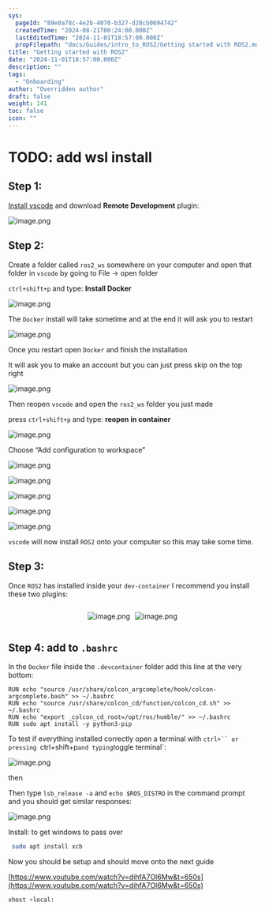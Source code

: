 ```yaml
---
sys:
  pageId: "89e0a78c-4e2b-4070-b327-d28cb0694742"
  createdTime: "2024-08-21T00:24:00.000Z"
  lastEditedTime: "2024-11-01T18:57:00.000Z"
  propFilepath: "docs/Guides/intro_to_ROS2/Getting started with ROS2.md"
title: "Getting started with ROS2"
date: "2024-11-01T18:57:00.000Z"
description: ""
tags:
  - "Onboarding"
author: "Overridden author"
draft: false
weight: 141
toc: false
icon: ""
---
```


# TODO: add wsl install

## Step 1:

[Install vscode](https://code.visualstudio.com/download) and download **Remote Development** plugin:

![image.png](https://prod-files-secure.s3.us-west-2.amazonaws.com/d518164a-d88e-44d1-a4ee-3adb3bd8bce0/efb52993-1881-4a40-b95e-6f020334f022/image.png?X-Amz-Algorithm=AWS4-HMAC-SHA256&X-Amz-Content-Sha256=UNSIGNED-PAYLOAD&X-Amz-Credential=ASIAZI2LB466RV5LB7Z7%2F20250206%2Fus-west-2%2Fs3%2Faws4_request&X-Amz-Date=20250206T140746Z&X-Amz-Expires=3600&X-Amz-Security-Token=IQoJb3JpZ2luX2VjEEYaCXVzLXdlc3QtMiJHMEUCIQDvHkoBWdVz5xQaYH3XHSBnFeaxbdY4IHKvXWrH%2FXhl1QIgPVESaM4drpg8ZNbBCYbPLevrXrT2aroYr4YBaBZznvoq%2FwMIXxAAGgw2Mzc0MjMxODM4MDUiDPZq1N%2Bk6N6MSmEZ5yrcA4v2uvHpq0gHLICPsH4F59J1XViO8ogJiIkeODL3nFqVKHNQEoXK4eKWPMfzoxxncIvZN3R3Zvxi7Kwc7sbIaB%2BF5N%2BQ4sa2r9p7UxGZId8WAlyPJgSA0U53I5XxBkEMwznsnTCUENFhx11k5JobeRGjMDkhA7Yp82la9XJyXE9iU6U%2BE1Kz%2FyPAmhN2xMYXu7bwUYI4SHSx7Cf3rlp7hoP074eishIQR3FY%2BQw0v%2BtfBWfwPhJqVaqydFzW%2FtTNhpVNZvIrTn3fqvHIefHQZ%2FO%2BGWcaE7FJk6a4aNgDAGxS42x63lhXPKuK2ng4R3tScSmRfv9zKHmuSny%2FfCSnWk%2BCrBNN7vfc9jmkk%2BZije%2BjLh9LqkMaHrh%2FbQiMK18d8eVZhlNArKGCizsuOnYPq9J%2FPPMisSl5%2BScUwiABEyKntPE40KwQf8UfyDE%2B6wZyUxtA0pwYuZtvVuNLB7bSJ4djOTXiwLjGTxj7acxP43OHz%2Bb2008XSJVDXU5gzzrst46ubbyGQS%2FBNcYjehXTSWCqBmeBtvi%2Fa8HT8S%2BSch0xWQ9v1jDX%2B55ZD6ElAqEH7FzryjSYpUNt5d03zPNveJfFLjRluX%2FvDdHSnh2wuGI%2FUbVnQxxzibqLX5XqMK%2F6kr0GOqUBmZQ%2BwF1KFByTPD3LUHy7%2BbBKLGGe8RIuJoSX42mX1brXEXFAB337sUFBQsBdqySapvqcoN6mcdO8FXOidj5VQfnKeDhoMih%2BUE5FbSLLX5EXqPEciVfAutpZa7cxVUVr%2FfnAL0dMTvIBN0yNegEXEJiTjYjhyoimikJeAdT5wpdWrBVy0JAbqB0M5n8%2B7DMNJAoZ6Byi2EJolsXss63d%2FQUVbPAW&X-Amz-Signature=8e797f1a03dda21d0446bed1f2a72b2e6375be3dcc75fce8fa0f8b209508cd7f&X-Amz-SignedHeaders=host&x-id=GetObject)

## Step 2:

Create a folder called `ros2_ws` somewhere on your computer and open that folder in `vscode` by going to File → open folder 

`ctrl+shift+p` and type: **Install Docker**

![image.png](https://prod-files-secure.s3.us-west-2.amazonaws.com/d518164a-d88e-44d1-a4ee-3adb3bd8bce0/2269dc0e-1cd5-47ff-bceb-c04ad9b2eab0/image.png?X-Amz-Algorithm=AWS4-HMAC-SHA256&X-Amz-Content-Sha256=UNSIGNED-PAYLOAD&X-Amz-Credential=ASIAZI2LB466RV5LB7Z7%2F20250206%2Fus-west-2%2Fs3%2Faws4_request&X-Amz-Date=20250206T140746Z&X-Amz-Expires=3600&X-Amz-Security-Token=IQoJb3JpZ2luX2VjEEYaCXVzLXdlc3QtMiJHMEUCIQDvHkoBWdVz5xQaYH3XHSBnFeaxbdY4IHKvXWrH%2FXhl1QIgPVESaM4drpg8ZNbBCYbPLevrXrT2aroYr4YBaBZznvoq%2FwMIXxAAGgw2Mzc0MjMxODM4MDUiDPZq1N%2Bk6N6MSmEZ5yrcA4v2uvHpq0gHLICPsH4F59J1XViO8ogJiIkeODL3nFqVKHNQEoXK4eKWPMfzoxxncIvZN3R3Zvxi7Kwc7sbIaB%2BF5N%2BQ4sa2r9p7UxGZId8WAlyPJgSA0U53I5XxBkEMwznsnTCUENFhx11k5JobeRGjMDkhA7Yp82la9XJyXE9iU6U%2BE1Kz%2FyPAmhN2xMYXu7bwUYI4SHSx7Cf3rlp7hoP074eishIQR3FY%2BQw0v%2BtfBWfwPhJqVaqydFzW%2FtTNhpVNZvIrTn3fqvHIefHQZ%2FO%2BGWcaE7FJk6a4aNgDAGxS42x63lhXPKuK2ng4R3tScSmRfv9zKHmuSny%2FfCSnWk%2BCrBNN7vfc9jmkk%2BZije%2BjLh9LqkMaHrh%2FbQiMK18d8eVZhlNArKGCizsuOnYPq9J%2FPPMisSl5%2BScUwiABEyKntPE40KwQf8UfyDE%2B6wZyUxtA0pwYuZtvVuNLB7bSJ4djOTXiwLjGTxj7acxP43OHz%2Bb2008XSJVDXU5gzzrst46ubbyGQS%2FBNcYjehXTSWCqBmeBtvi%2Fa8HT8S%2BSch0xWQ9v1jDX%2B55ZD6ElAqEH7FzryjSYpUNt5d03zPNveJfFLjRluX%2FvDdHSnh2wuGI%2FUbVnQxxzibqLX5XqMK%2F6kr0GOqUBmZQ%2BwF1KFByTPD3LUHy7%2BbBKLGGe8RIuJoSX42mX1brXEXFAB337sUFBQsBdqySapvqcoN6mcdO8FXOidj5VQfnKeDhoMih%2BUE5FbSLLX5EXqPEciVfAutpZa7cxVUVr%2FfnAL0dMTvIBN0yNegEXEJiTjYjhyoimikJeAdT5wpdWrBVy0JAbqB0M5n8%2B7DMNJAoZ6Byi2EJolsXss63d%2FQUVbPAW&X-Amz-Signature=40bf2bc4988ac4e3f43cdbb12aa897f8f3d4dda7b44f659b25d5383e790dbf0b&X-Amz-SignedHeaders=host&x-id=GetObject)

The `Docker` install will take sometime and at the end it will ask you to restart

![image.png](https://prod-files-secure.s3.us-west-2.amazonaws.com/d518164a-d88e-44d1-a4ee-3adb3bd8bce0/ed233f78-be33-4b1f-b89c-9c346c0e961e/image.png?X-Amz-Algorithm=AWS4-HMAC-SHA256&X-Amz-Content-Sha256=UNSIGNED-PAYLOAD&X-Amz-Credential=ASIAZI2LB466RV5LB7Z7%2F20250206%2Fus-west-2%2Fs3%2Faws4_request&X-Amz-Date=20250206T140746Z&X-Amz-Expires=3600&X-Amz-Security-Token=IQoJb3JpZ2luX2VjEEYaCXVzLXdlc3QtMiJHMEUCIQDvHkoBWdVz5xQaYH3XHSBnFeaxbdY4IHKvXWrH%2FXhl1QIgPVESaM4drpg8ZNbBCYbPLevrXrT2aroYr4YBaBZznvoq%2FwMIXxAAGgw2Mzc0MjMxODM4MDUiDPZq1N%2Bk6N6MSmEZ5yrcA4v2uvHpq0gHLICPsH4F59J1XViO8ogJiIkeODL3nFqVKHNQEoXK4eKWPMfzoxxncIvZN3R3Zvxi7Kwc7sbIaB%2BF5N%2BQ4sa2r9p7UxGZId8WAlyPJgSA0U53I5XxBkEMwznsnTCUENFhx11k5JobeRGjMDkhA7Yp82la9XJyXE9iU6U%2BE1Kz%2FyPAmhN2xMYXu7bwUYI4SHSx7Cf3rlp7hoP074eishIQR3FY%2BQw0v%2BtfBWfwPhJqVaqydFzW%2FtTNhpVNZvIrTn3fqvHIefHQZ%2FO%2BGWcaE7FJk6a4aNgDAGxS42x63lhXPKuK2ng4R3tScSmRfv9zKHmuSny%2FfCSnWk%2BCrBNN7vfc9jmkk%2BZije%2BjLh9LqkMaHrh%2FbQiMK18d8eVZhlNArKGCizsuOnYPq9J%2FPPMisSl5%2BScUwiABEyKntPE40KwQf8UfyDE%2B6wZyUxtA0pwYuZtvVuNLB7bSJ4djOTXiwLjGTxj7acxP43OHz%2Bb2008XSJVDXU5gzzrst46ubbyGQS%2FBNcYjehXTSWCqBmeBtvi%2Fa8HT8S%2BSch0xWQ9v1jDX%2B55ZD6ElAqEH7FzryjSYpUNt5d03zPNveJfFLjRluX%2FvDdHSnh2wuGI%2FUbVnQxxzibqLX5XqMK%2F6kr0GOqUBmZQ%2BwF1KFByTPD3LUHy7%2BbBKLGGe8RIuJoSX42mX1brXEXFAB337sUFBQsBdqySapvqcoN6mcdO8FXOidj5VQfnKeDhoMih%2BUE5FbSLLX5EXqPEciVfAutpZa7cxVUVr%2FfnAL0dMTvIBN0yNegEXEJiTjYjhyoimikJeAdT5wpdWrBVy0JAbqB0M5n8%2B7DMNJAoZ6Byi2EJolsXss63d%2FQUVbPAW&X-Amz-Signature=ecdd411519fff6586e377c686dbb2da9877d111812e30f2d55d4de5740736e4e&X-Amz-SignedHeaders=host&x-id=GetObject)

Once you restart open `Docker` and finish the installation

It will ask you to make an account but you can just press skip on the top right

![image.png](https://prod-files-secure.s3.us-west-2.amazonaws.com/d518164a-d88e-44d1-a4ee-3adb3bd8bce0/21010ad9-1659-4fd9-9f59-9932a09b2a3d/image.png?X-Amz-Algorithm=AWS4-HMAC-SHA256&X-Amz-Content-Sha256=UNSIGNED-PAYLOAD&X-Amz-Credential=ASIAZI2LB466RV5LB7Z7%2F20250206%2Fus-west-2%2Fs3%2Faws4_request&X-Amz-Date=20250206T140746Z&X-Amz-Expires=3600&X-Amz-Security-Token=IQoJb3JpZ2luX2VjEEYaCXVzLXdlc3QtMiJHMEUCIQDvHkoBWdVz5xQaYH3XHSBnFeaxbdY4IHKvXWrH%2FXhl1QIgPVESaM4drpg8ZNbBCYbPLevrXrT2aroYr4YBaBZznvoq%2FwMIXxAAGgw2Mzc0MjMxODM4MDUiDPZq1N%2Bk6N6MSmEZ5yrcA4v2uvHpq0gHLICPsH4F59J1XViO8ogJiIkeODL3nFqVKHNQEoXK4eKWPMfzoxxncIvZN3R3Zvxi7Kwc7sbIaB%2BF5N%2BQ4sa2r9p7UxGZId8WAlyPJgSA0U53I5XxBkEMwznsnTCUENFhx11k5JobeRGjMDkhA7Yp82la9XJyXE9iU6U%2BE1Kz%2FyPAmhN2xMYXu7bwUYI4SHSx7Cf3rlp7hoP074eishIQR3FY%2BQw0v%2BtfBWfwPhJqVaqydFzW%2FtTNhpVNZvIrTn3fqvHIefHQZ%2FO%2BGWcaE7FJk6a4aNgDAGxS42x63lhXPKuK2ng4R3tScSmRfv9zKHmuSny%2FfCSnWk%2BCrBNN7vfc9jmkk%2BZije%2BjLh9LqkMaHrh%2FbQiMK18d8eVZhlNArKGCizsuOnYPq9J%2FPPMisSl5%2BScUwiABEyKntPE40KwQf8UfyDE%2B6wZyUxtA0pwYuZtvVuNLB7bSJ4djOTXiwLjGTxj7acxP43OHz%2Bb2008XSJVDXU5gzzrst46ubbyGQS%2FBNcYjehXTSWCqBmeBtvi%2Fa8HT8S%2BSch0xWQ9v1jDX%2B55ZD6ElAqEH7FzryjSYpUNt5d03zPNveJfFLjRluX%2FvDdHSnh2wuGI%2FUbVnQxxzibqLX5XqMK%2F6kr0GOqUBmZQ%2BwF1KFByTPD3LUHy7%2BbBKLGGe8RIuJoSX42mX1brXEXFAB337sUFBQsBdqySapvqcoN6mcdO8FXOidj5VQfnKeDhoMih%2BUE5FbSLLX5EXqPEciVfAutpZa7cxVUVr%2FfnAL0dMTvIBN0yNegEXEJiTjYjhyoimikJeAdT5wpdWrBVy0JAbqB0M5n8%2B7DMNJAoZ6Byi2EJolsXss63d%2FQUVbPAW&X-Amz-Signature=326983f8e2c59a9604afa04aefce3d7d4c09dc8f12bf93a7198980d7dfd10a43&X-Amz-SignedHeaders=host&x-id=GetObject)

Then reopen `vscode` and open the `ros2_ws` folder you just made

press `ctrl+shift+p` and type: **reopen in container**

![image.png](https://prod-files-secure.s3.us-west-2.amazonaws.com/d518164a-d88e-44d1-a4ee-3adb3bd8bce0/4e93b8c2-41ad-488c-8095-c74205196118/image.png?X-Amz-Algorithm=AWS4-HMAC-SHA256&X-Amz-Content-Sha256=UNSIGNED-PAYLOAD&X-Amz-Credential=ASIAZI2LB466RV5LB7Z7%2F20250206%2Fus-west-2%2Fs3%2Faws4_request&X-Amz-Date=20250206T140746Z&X-Amz-Expires=3600&X-Amz-Security-Token=IQoJb3JpZ2luX2VjEEYaCXVzLXdlc3QtMiJHMEUCIQDvHkoBWdVz5xQaYH3XHSBnFeaxbdY4IHKvXWrH%2FXhl1QIgPVESaM4drpg8ZNbBCYbPLevrXrT2aroYr4YBaBZznvoq%2FwMIXxAAGgw2Mzc0MjMxODM4MDUiDPZq1N%2Bk6N6MSmEZ5yrcA4v2uvHpq0gHLICPsH4F59J1XViO8ogJiIkeODL3nFqVKHNQEoXK4eKWPMfzoxxncIvZN3R3Zvxi7Kwc7sbIaB%2BF5N%2BQ4sa2r9p7UxGZId8WAlyPJgSA0U53I5XxBkEMwznsnTCUENFhx11k5JobeRGjMDkhA7Yp82la9XJyXE9iU6U%2BE1Kz%2FyPAmhN2xMYXu7bwUYI4SHSx7Cf3rlp7hoP074eishIQR3FY%2BQw0v%2BtfBWfwPhJqVaqydFzW%2FtTNhpVNZvIrTn3fqvHIefHQZ%2FO%2BGWcaE7FJk6a4aNgDAGxS42x63lhXPKuK2ng4R3tScSmRfv9zKHmuSny%2FfCSnWk%2BCrBNN7vfc9jmkk%2BZije%2BjLh9LqkMaHrh%2FbQiMK18d8eVZhlNArKGCizsuOnYPq9J%2FPPMisSl5%2BScUwiABEyKntPE40KwQf8UfyDE%2B6wZyUxtA0pwYuZtvVuNLB7bSJ4djOTXiwLjGTxj7acxP43OHz%2Bb2008XSJVDXU5gzzrst46ubbyGQS%2FBNcYjehXTSWCqBmeBtvi%2Fa8HT8S%2BSch0xWQ9v1jDX%2B55ZD6ElAqEH7FzryjSYpUNt5d03zPNveJfFLjRluX%2FvDdHSnh2wuGI%2FUbVnQxxzibqLX5XqMK%2F6kr0GOqUBmZQ%2BwF1KFByTPD3LUHy7%2BbBKLGGe8RIuJoSX42mX1brXEXFAB337sUFBQsBdqySapvqcoN6mcdO8FXOidj5VQfnKeDhoMih%2BUE5FbSLLX5EXqPEciVfAutpZa7cxVUVr%2FfnAL0dMTvIBN0yNegEXEJiTjYjhyoimikJeAdT5wpdWrBVy0JAbqB0M5n8%2B7DMNJAoZ6Byi2EJolsXss63d%2FQUVbPAW&X-Amz-Signature=4ea161f654ef39d9b1b399ca05c4c59c155d0fec3dd6a5864e2492392480e958&X-Amz-SignedHeaders=host&x-id=GetObject)

Choose “Add configuration to workspace”

![image.png](https://prod-files-secure.s3.us-west-2.amazonaws.com/d518164a-d88e-44d1-a4ee-3adb3bd8bce0/9560b282-5060-4989-ba37-97e7b2c22476/image.png?X-Amz-Algorithm=AWS4-HMAC-SHA256&X-Amz-Content-Sha256=UNSIGNED-PAYLOAD&X-Amz-Credential=ASIAZI2LB466RV5LB7Z7%2F20250206%2Fus-west-2%2Fs3%2Faws4_request&X-Amz-Date=20250206T140746Z&X-Amz-Expires=3600&X-Amz-Security-Token=IQoJb3JpZ2luX2VjEEYaCXVzLXdlc3QtMiJHMEUCIQDvHkoBWdVz5xQaYH3XHSBnFeaxbdY4IHKvXWrH%2FXhl1QIgPVESaM4drpg8ZNbBCYbPLevrXrT2aroYr4YBaBZznvoq%2FwMIXxAAGgw2Mzc0MjMxODM4MDUiDPZq1N%2Bk6N6MSmEZ5yrcA4v2uvHpq0gHLICPsH4F59J1XViO8ogJiIkeODL3nFqVKHNQEoXK4eKWPMfzoxxncIvZN3R3Zvxi7Kwc7sbIaB%2BF5N%2BQ4sa2r9p7UxGZId8WAlyPJgSA0U53I5XxBkEMwznsnTCUENFhx11k5JobeRGjMDkhA7Yp82la9XJyXE9iU6U%2BE1Kz%2FyPAmhN2xMYXu7bwUYI4SHSx7Cf3rlp7hoP074eishIQR3FY%2BQw0v%2BtfBWfwPhJqVaqydFzW%2FtTNhpVNZvIrTn3fqvHIefHQZ%2FO%2BGWcaE7FJk6a4aNgDAGxS42x63lhXPKuK2ng4R3tScSmRfv9zKHmuSny%2FfCSnWk%2BCrBNN7vfc9jmkk%2BZije%2BjLh9LqkMaHrh%2FbQiMK18d8eVZhlNArKGCizsuOnYPq9J%2FPPMisSl5%2BScUwiABEyKntPE40KwQf8UfyDE%2B6wZyUxtA0pwYuZtvVuNLB7bSJ4djOTXiwLjGTxj7acxP43OHz%2Bb2008XSJVDXU5gzzrst46ubbyGQS%2FBNcYjehXTSWCqBmeBtvi%2Fa8HT8S%2BSch0xWQ9v1jDX%2B55ZD6ElAqEH7FzryjSYpUNt5d03zPNveJfFLjRluX%2FvDdHSnh2wuGI%2FUbVnQxxzibqLX5XqMK%2F6kr0GOqUBmZQ%2BwF1KFByTPD3LUHy7%2BbBKLGGe8RIuJoSX42mX1brXEXFAB337sUFBQsBdqySapvqcoN6mcdO8FXOidj5VQfnKeDhoMih%2BUE5FbSLLX5EXqPEciVfAutpZa7cxVUVr%2FfnAL0dMTvIBN0yNegEXEJiTjYjhyoimikJeAdT5wpdWrBVy0JAbqB0M5n8%2B7DMNJAoZ6Byi2EJolsXss63d%2FQUVbPAW&X-Amz-Signature=28896b66e14c115485a9db7f66ef57fb91ac9cacb83712ac85112feb19be8b61&X-Amz-SignedHeaders=host&x-id=GetObject)

![image.png](https://prod-files-secure.s3.us-west-2.amazonaws.com/d518164a-d88e-44d1-a4ee-3adb3bd8bce0/2ee63f81-886b-48e8-a553-dc6e5eac99e4/image.png?X-Amz-Algorithm=AWS4-HMAC-SHA256&X-Amz-Content-Sha256=UNSIGNED-PAYLOAD&X-Amz-Credential=ASIAZI2LB466RV5LB7Z7%2F20250206%2Fus-west-2%2Fs3%2Faws4_request&X-Amz-Date=20250206T140746Z&X-Amz-Expires=3600&X-Amz-Security-Token=IQoJb3JpZ2luX2VjEEYaCXVzLXdlc3QtMiJHMEUCIQDvHkoBWdVz5xQaYH3XHSBnFeaxbdY4IHKvXWrH%2FXhl1QIgPVESaM4drpg8ZNbBCYbPLevrXrT2aroYr4YBaBZznvoq%2FwMIXxAAGgw2Mzc0MjMxODM4MDUiDPZq1N%2Bk6N6MSmEZ5yrcA4v2uvHpq0gHLICPsH4F59J1XViO8ogJiIkeODL3nFqVKHNQEoXK4eKWPMfzoxxncIvZN3R3Zvxi7Kwc7sbIaB%2BF5N%2BQ4sa2r9p7UxGZId8WAlyPJgSA0U53I5XxBkEMwznsnTCUENFhx11k5JobeRGjMDkhA7Yp82la9XJyXE9iU6U%2BE1Kz%2FyPAmhN2xMYXu7bwUYI4SHSx7Cf3rlp7hoP074eishIQR3FY%2BQw0v%2BtfBWfwPhJqVaqydFzW%2FtTNhpVNZvIrTn3fqvHIefHQZ%2FO%2BGWcaE7FJk6a4aNgDAGxS42x63lhXPKuK2ng4R3tScSmRfv9zKHmuSny%2FfCSnWk%2BCrBNN7vfc9jmkk%2BZije%2BjLh9LqkMaHrh%2FbQiMK18d8eVZhlNArKGCizsuOnYPq9J%2FPPMisSl5%2BScUwiABEyKntPE40KwQf8UfyDE%2B6wZyUxtA0pwYuZtvVuNLB7bSJ4djOTXiwLjGTxj7acxP43OHz%2Bb2008XSJVDXU5gzzrst46ubbyGQS%2FBNcYjehXTSWCqBmeBtvi%2Fa8HT8S%2BSch0xWQ9v1jDX%2B55ZD6ElAqEH7FzryjSYpUNt5d03zPNveJfFLjRluX%2FvDdHSnh2wuGI%2FUbVnQxxzibqLX5XqMK%2F6kr0GOqUBmZQ%2BwF1KFByTPD3LUHy7%2BbBKLGGe8RIuJoSX42mX1brXEXFAB337sUFBQsBdqySapvqcoN6mcdO8FXOidj5VQfnKeDhoMih%2BUE5FbSLLX5EXqPEciVfAutpZa7cxVUVr%2FfnAL0dMTvIBN0yNegEXEJiTjYjhyoimikJeAdT5wpdWrBVy0JAbqB0M5n8%2B7DMNJAoZ6Byi2EJolsXss63d%2FQUVbPAW&X-Amz-Signature=c3153c50cc84e42cf80520e43d606cfb46fa1b6937a50d98df6ea445609d7254&X-Amz-SignedHeaders=host&x-id=GetObject)

![image.png](https://prod-files-secure.s3.us-west-2.amazonaws.com/d518164a-d88e-44d1-a4ee-3adb3bd8bce0/ae1580b2-b048-407e-aed9-b584224a7a04/image.png?X-Amz-Algorithm=AWS4-HMAC-SHA256&X-Amz-Content-Sha256=UNSIGNED-PAYLOAD&X-Amz-Credential=ASIAZI2LB466RV5LB7Z7%2F20250206%2Fus-west-2%2Fs3%2Faws4_request&X-Amz-Date=20250206T140746Z&X-Amz-Expires=3600&X-Amz-Security-Token=IQoJb3JpZ2luX2VjEEYaCXVzLXdlc3QtMiJHMEUCIQDvHkoBWdVz5xQaYH3XHSBnFeaxbdY4IHKvXWrH%2FXhl1QIgPVESaM4drpg8ZNbBCYbPLevrXrT2aroYr4YBaBZznvoq%2FwMIXxAAGgw2Mzc0MjMxODM4MDUiDPZq1N%2Bk6N6MSmEZ5yrcA4v2uvHpq0gHLICPsH4F59J1XViO8ogJiIkeODL3nFqVKHNQEoXK4eKWPMfzoxxncIvZN3R3Zvxi7Kwc7sbIaB%2BF5N%2BQ4sa2r9p7UxGZId8WAlyPJgSA0U53I5XxBkEMwznsnTCUENFhx11k5JobeRGjMDkhA7Yp82la9XJyXE9iU6U%2BE1Kz%2FyPAmhN2xMYXu7bwUYI4SHSx7Cf3rlp7hoP074eishIQR3FY%2BQw0v%2BtfBWfwPhJqVaqydFzW%2FtTNhpVNZvIrTn3fqvHIefHQZ%2FO%2BGWcaE7FJk6a4aNgDAGxS42x63lhXPKuK2ng4R3tScSmRfv9zKHmuSny%2FfCSnWk%2BCrBNN7vfc9jmkk%2BZije%2BjLh9LqkMaHrh%2FbQiMK18d8eVZhlNArKGCizsuOnYPq9J%2FPPMisSl5%2BScUwiABEyKntPE40KwQf8UfyDE%2B6wZyUxtA0pwYuZtvVuNLB7bSJ4djOTXiwLjGTxj7acxP43OHz%2Bb2008XSJVDXU5gzzrst46ubbyGQS%2FBNcYjehXTSWCqBmeBtvi%2Fa8HT8S%2BSch0xWQ9v1jDX%2B55ZD6ElAqEH7FzryjSYpUNt5d03zPNveJfFLjRluX%2FvDdHSnh2wuGI%2FUbVnQxxzibqLX5XqMK%2F6kr0GOqUBmZQ%2BwF1KFByTPD3LUHy7%2BbBKLGGe8RIuJoSX42mX1brXEXFAB337sUFBQsBdqySapvqcoN6mcdO8FXOidj5VQfnKeDhoMih%2BUE5FbSLLX5EXqPEciVfAutpZa7cxVUVr%2FfnAL0dMTvIBN0yNegEXEJiTjYjhyoimikJeAdT5wpdWrBVy0JAbqB0M5n8%2B7DMNJAoZ6Byi2EJolsXss63d%2FQUVbPAW&X-Amz-Signature=a8fd3100004cb3876311f88c1a811b2a1df0a2756b0389f15b563319b3ebcba6&X-Amz-SignedHeaders=host&x-id=GetObject)

![image.png](https://prod-files-secure.s3.us-west-2.amazonaws.com/d518164a-d88e-44d1-a4ee-3adb3bd8bce0/53255b28-f75e-430f-b9e3-c0ac8577e42b/image.png?X-Amz-Algorithm=AWS4-HMAC-SHA256&X-Amz-Content-Sha256=UNSIGNED-PAYLOAD&X-Amz-Credential=ASIAZI2LB466RV5LB7Z7%2F20250206%2Fus-west-2%2Fs3%2Faws4_request&X-Amz-Date=20250206T140746Z&X-Amz-Expires=3600&X-Amz-Security-Token=IQoJb3JpZ2luX2VjEEYaCXVzLXdlc3QtMiJHMEUCIQDvHkoBWdVz5xQaYH3XHSBnFeaxbdY4IHKvXWrH%2FXhl1QIgPVESaM4drpg8ZNbBCYbPLevrXrT2aroYr4YBaBZznvoq%2FwMIXxAAGgw2Mzc0MjMxODM4MDUiDPZq1N%2Bk6N6MSmEZ5yrcA4v2uvHpq0gHLICPsH4F59J1XViO8ogJiIkeODL3nFqVKHNQEoXK4eKWPMfzoxxncIvZN3R3Zvxi7Kwc7sbIaB%2BF5N%2BQ4sa2r9p7UxGZId8WAlyPJgSA0U53I5XxBkEMwznsnTCUENFhx11k5JobeRGjMDkhA7Yp82la9XJyXE9iU6U%2BE1Kz%2FyPAmhN2xMYXu7bwUYI4SHSx7Cf3rlp7hoP074eishIQR3FY%2BQw0v%2BtfBWfwPhJqVaqydFzW%2FtTNhpVNZvIrTn3fqvHIefHQZ%2FO%2BGWcaE7FJk6a4aNgDAGxS42x63lhXPKuK2ng4R3tScSmRfv9zKHmuSny%2FfCSnWk%2BCrBNN7vfc9jmkk%2BZije%2BjLh9LqkMaHrh%2FbQiMK18d8eVZhlNArKGCizsuOnYPq9J%2FPPMisSl5%2BScUwiABEyKntPE40KwQf8UfyDE%2B6wZyUxtA0pwYuZtvVuNLB7bSJ4djOTXiwLjGTxj7acxP43OHz%2Bb2008XSJVDXU5gzzrst46ubbyGQS%2FBNcYjehXTSWCqBmeBtvi%2Fa8HT8S%2BSch0xWQ9v1jDX%2B55ZD6ElAqEH7FzryjSYpUNt5d03zPNveJfFLjRluX%2FvDdHSnh2wuGI%2FUbVnQxxzibqLX5XqMK%2F6kr0GOqUBmZQ%2BwF1KFByTPD3LUHy7%2BbBKLGGe8RIuJoSX42mX1brXEXFAB337sUFBQsBdqySapvqcoN6mcdO8FXOidj5VQfnKeDhoMih%2BUE5FbSLLX5EXqPEciVfAutpZa7cxVUVr%2FfnAL0dMTvIBN0yNegEXEJiTjYjhyoimikJeAdT5wpdWrBVy0JAbqB0M5n8%2B7DMNJAoZ6Byi2EJolsXss63d%2FQUVbPAW&X-Amz-Signature=84b0b9c51a3d7d778e7283be46defb777fce9cdaa0f954ab435afe0d3e624c06&X-Amz-SignedHeaders=host&x-id=GetObject)

![image.png](https://prod-files-secure.s3.us-west-2.amazonaws.com/d518164a-d88e-44d1-a4ee-3adb3bd8bce0/7c562767-5af9-4ffb-97d1-327bcdf4ee00/image.png?X-Amz-Algorithm=AWS4-HMAC-SHA256&X-Amz-Content-Sha256=UNSIGNED-PAYLOAD&X-Amz-Credential=ASIAZI2LB466RV5LB7Z7%2F20250206%2Fus-west-2%2Fs3%2Faws4_request&X-Amz-Date=20250206T140746Z&X-Amz-Expires=3600&X-Amz-Security-Token=IQoJb3JpZ2luX2VjEEYaCXVzLXdlc3QtMiJHMEUCIQDvHkoBWdVz5xQaYH3XHSBnFeaxbdY4IHKvXWrH%2FXhl1QIgPVESaM4drpg8ZNbBCYbPLevrXrT2aroYr4YBaBZznvoq%2FwMIXxAAGgw2Mzc0MjMxODM4MDUiDPZq1N%2Bk6N6MSmEZ5yrcA4v2uvHpq0gHLICPsH4F59J1XViO8ogJiIkeODL3nFqVKHNQEoXK4eKWPMfzoxxncIvZN3R3Zvxi7Kwc7sbIaB%2BF5N%2BQ4sa2r9p7UxGZId8WAlyPJgSA0U53I5XxBkEMwznsnTCUENFhx11k5JobeRGjMDkhA7Yp82la9XJyXE9iU6U%2BE1Kz%2FyPAmhN2xMYXu7bwUYI4SHSx7Cf3rlp7hoP074eishIQR3FY%2BQw0v%2BtfBWfwPhJqVaqydFzW%2FtTNhpVNZvIrTn3fqvHIefHQZ%2FO%2BGWcaE7FJk6a4aNgDAGxS42x63lhXPKuK2ng4R3tScSmRfv9zKHmuSny%2FfCSnWk%2BCrBNN7vfc9jmkk%2BZije%2BjLh9LqkMaHrh%2FbQiMK18d8eVZhlNArKGCizsuOnYPq9J%2FPPMisSl5%2BScUwiABEyKntPE40KwQf8UfyDE%2B6wZyUxtA0pwYuZtvVuNLB7bSJ4djOTXiwLjGTxj7acxP43OHz%2Bb2008XSJVDXU5gzzrst46ubbyGQS%2FBNcYjehXTSWCqBmeBtvi%2Fa8HT8S%2BSch0xWQ9v1jDX%2B55ZD6ElAqEH7FzryjSYpUNt5d03zPNveJfFLjRluX%2FvDdHSnh2wuGI%2FUbVnQxxzibqLX5XqMK%2F6kr0GOqUBmZQ%2BwF1KFByTPD3LUHy7%2BbBKLGGe8RIuJoSX42mX1brXEXFAB337sUFBQsBdqySapvqcoN6mcdO8FXOidj5VQfnKeDhoMih%2BUE5FbSLLX5EXqPEciVfAutpZa7cxVUVr%2FfnAL0dMTvIBN0yNegEXEJiTjYjhyoimikJeAdT5wpdWrBVy0JAbqB0M5n8%2B7DMNJAoZ6Byi2EJolsXss63d%2FQUVbPAW&X-Amz-Signature=91cca9650e66a9b66119d4df8d4686d21a446ed0683b39da82f015e1f9732c7f&X-Amz-SignedHeaders=host&x-id=GetObject)

`vscode` will now install `ROS2` onto your computer so this may take some time.

## Step 3:

Once `ROS2` has installed inside your `dev-container` I recommend you install these two plugins:

<div style="display: flex;flex-direction: row; column-gap:10px; max-width: 630px;justify-content: center;">
<div>

![image.png](https://prod-files-secure.s3.us-west-2.amazonaws.com/d518164a-d88e-44d1-a4ee-3adb3bd8bce0/3fc3d550-5a54-4ba1-ba6b-faa01cdb7369/image.png?X-Amz-Algorithm=AWS4-HMAC-SHA256&X-Amz-Content-Sha256=UNSIGNED-PAYLOAD&X-Amz-Credential=ASIAZI2LB466T63VR7SF%2F20250206%2Fus-west-2%2Fs3%2Faws4_request&X-Amz-Date=20250206T140748Z&X-Amz-Expires=3600&X-Amz-Security-Token=IQoJb3JpZ2luX2VjEEYaCXVzLXdlc3QtMiJIMEYCIQDDWv%2FXLaedcjbXezaRaRJwBBcA01p7MchGu9gJ1GXEZAIhAIHzvB37IpvhXkmnzG%2BFMgVuU%2BiSDL4yewGJHlZS9%2Fl4Kv8DCF8QABoMNjM3NDIzMTgzODA1IgyUhoQrCJToGPILA90q3AMTRTkkJgq682FI2AJMxf%2B%2F9RWA%2FfFL3CcLW%2BxR5bwhaCuESeq%2FDp5bvG69skVM41mLc3hloTLaUsNJHrm10S17Um3TMoN2u6K4ytnQkCogCcXnOLCL5Ttad3tkz4Od1cPqI9uEi%2FlNm6GTbw%2FEmh1qZVBuRlAKDubv7bv2r1HzTg6XxAt%2FKMt0ETaNIHZKxuaK5LpIHciWD7oqoWV3wVekr12E392xdUD9YjguAWX2x8etR3aKUT8qkCi%2Be%2FxToGXypI85%2Bg%2FTeMD65KLAXB0%2FLdSPuZtFAhmhfcnDnpF0Jlg4HvFAMi%2Blao0X4dmXRmFaEHQqtH3gtqxB1V3Is9xYgP9VeyymMq6PqdgteW9CADvcIEXG8kptc7w9lwEQqQrGSD3ih5J5A2XBiYF2U8y2ToCSu6BGP1ZikemJxfpo%2FWudsdKS1l47p3rL6HVu0tXaRZ4s7X4mUS1l0jLr9Ky%2Fa31tkEQRpIQnI7pp7OQCO8muncT7FBbHepomFHHpyvS8Y%2BW3esp8NUfJSNF4iLu3kSph8rqw%2BVJ76XuPJB1DAdGS8h%2FODXK4mIoWm7d46WexH9GRME5CTEzZqncHlChuelRYKiIbapbiuHMoC0CuB4KfzkZBFiY3zei5hDC7%2B5K9BjqkATzO5NyM4XVOUONirA12hoqk3yEScJz7G%2BVvMj5h6bLTk3YcTrSmIQrxItV%2BE6cM%2BpY0eUYknt0vmi3MRGaAwbn9bxEXJNjB%2BjyFA0sJ9y17bO%2F%2Bpt1Wmq27mdU2n%2BpXm9iWsa9KG%2BdbyHhzd21xMhGHPOL5F0KyZGOIPqMGLrCbnTHXQfRoceh7szmej%2FXNUowuDz7%2B2i%2B1U3%2BA081rPkbry%2FvP&X-Amz-Signature=db91d51d14c28aed5de6c7f4aedf9082972a250b6331cb8260882a360f98703c&X-Amz-SignedHeaders=host&x-id=GetObject)

</div>
<div>

![image.png](https://prod-files-secure.s3.us-west-2.amazonaws.com/d518164a-d88e-44d1-a4ee-3adb3bd8bce0/d994cc66-13c2-4093-a5a3-f84cf4601a82/image.png?X-Amz-Algorithm=AWS4-HMAC-SHA256&X-Amz-Content-Sha256=UNSIGNED-PAYLOAD&X-Amz-Credential=ASIAZI2LB466VGA5VBK5%2F20250206%2Fus-west-2%2Fs3%2Faws4_request&X-Amz-Date=20250206T140749Z&X-Amz-Expires=3600&X-Amz-Security-Token=IQoJb3JpZ2luX2VjEEYaCXVzLXdlc3QtMiJHMEUCIEPmvN%2BN6jsIWBtNUGXI%2Fos%2FFjviwZXSx%2BmDgRle2wP1AiEA8XbIoFCXRdtOW1vC0LjTQZylPYuzjynqyJtX1DELA50q%2FwMIXxAAGgw2Mzc0MjMxODM4MDUiDHXDjReA0FOHO7d4%2FSrcA0BztxAcYKPiNsLKJlI%2FPOfSo6q11XLDfLOgxdW77WJu400NaLDeNTKI8C91DYDMfvc4o6qRX%2FM%2B6TofY8ifH7GLhJSvrYu53iimegw28PQOXZG7cnUIHG69Tw4zWVsTuUkroOi0no%2FGZVAz2aK1TTidbAyUAhYlLUWMbVh8lV6XGXpAjuhme6t%2BaUv2TWrE%2BnSjJBsTCBe2uBRQc7naPBijaMmBPa0%2FYWiB3blIZ52giPeglNBs%2BRYug3OjCiFWyOReDj6TymHH8fMEWFPbGHrOzulFFyFoxHsqo2p5GSVjbH%2BPB0zjrTcQJFCij6vnqua5Nf8A8iIOkjfZvEVlH4E5ENpTu%2FjieYOFmw7esM%2FSMcTCy9MX0jKUH0FK%2BHKEWISvEF20CViCM9sCSp5QODzM0JzS7k5Bf0AcIzV4mkfG8d9XIkg%2FS7i5e7ZxWsCwb3Wnm%2FzPt0O1bQZXGshaM%2FI97D7doh1XMxEDYzr6rOWNIBXtNOZ%2BOxqULLFnV7A1siYj4q9XbyD7r8rZjO4bQ4Woo3Yyn8gnnLiZklDaJWSRN0uIoJcYEM0PAB%2FuK7gbkOZcXxILHI2WoX2g%2BLqpoeKAVf2fS%2BPKPFWUbPf3Smk4qplypb9wZcejpVQ6MOz6kr0GOqUBRz7J0YxQ4LDJFM7DeMePGQDPZzfND5AQybRo3ThJMDDE%2FG9OEFaRSdj4%2FlhkxTGXcwjkCqInjYIRDk6ZHPETVvPrJbjHMlFCEVSPoPjq8sRBZ%2BUnyBwg9fNOOT%2F9BCaCVZsYlmthn4whX2n%2BsVWuP2RujCfWwOWdIvvMwy2VvZLPHtmkNM6kocmBYym%2BgeywA%2FaZtsmjcAdQwG6vJFbVLyPu310g&X-Amz-Signature=99bf9e2a82ee1bb7d615317fc77c400044ab0332490542a2580dfa863b8c8a6c&X-Amz-SignedHeaders=host&x-id=GetObject)

</div>
</div>

## Step 4: add to `.bashrc`

In the `Docker` file inside the `.devcontainer` folder add this line at the very bottom: 

```docker
RUN echo "source /usr/share/colcon_argcomplete/hook/colcon-argcomplete.bash" >> ~/.bashrc
RUN echo "source /usr/share/colcon_cd/function/colcon_cd.sh" >> ~/.bashrc
RUN echo "export _colcon_cd_root=/opt/ros/humble/" >> ~/.bashrc
RUN sudo apt install -y python3-pip 
```

To test if everything installed correctly open a terminal with `ctrl+`` or pressing `ctrl+shift+p` and typing `toggle terminal`:

![image.png](https://prod-files-secure.s3.us-west-2.amazonaws.com/d518164a-d88e-44d1-a4ee-3adb3bd8bce0/6a4943d8-b04e-4c02-9a58-775f3384d1a5/image.png?X-Amz-Algorithm=AWS4-HMAC-SHA256&X-Amz-Content-Sha256=UNSIGNED-PAYLOAD&X-Amz-Credential=ASIAZI2LB466RV5LB7Z7%2F20250206%2Fus-west-2%2Fs3%2Faws4_request&X-Amz-Date=20250206T140746Z&X-Amz-Expires=3600&X-Amz-Security-Token=IQoJb3JpZ2luX2VjEEYaCXVzLXdlc3QtMiJHMEUCIQDvHkoBWdVz5xQaYH3XHSBnFeaxbdY4IHKvXWrH%2FXhl1QIgPVESaM4drpg8ZNbBCYbPLevrXrT2aroYr4YBaBZznvoq%2FwMIXxAAGgw2Mzc0MjMxODM4MDUiDPZq1N%2Bk6N6MSmEZ5yrcA4v2uvHpq0gHLICPsH4F59J1XViO8ogJiIkeODL3nFqVKHNQEoXK4eKWPMfzoxxncIvZN3R3Zvxi7Kwc7sbIaB%2BF5N%2BQ4sa2r9p7UxGZId8WAlyPJgSA0U53I5XxBkEMwznsnTCUENFhx11k5JobeRGjMDkhA7Yp82la9XJyXE9iU6U%2BE1Kz%2FyPAmhN2xMYXu7bwUYI4SHSx7Cf3rlp7hoP074eishIQR3FY%2BQw0v%2BtfBWfwPhJqVaqydFzW%2FtTNhpVNZvIrTn3fqvHIefHQZ%2FO%2BGWcaE7FJk6a4aNgDAGxS42x63lhXPKuK2ng4R3tScSmRfv9zKHmuSny%2FfCSnWk%2BCrBNN7vfc9jmkk%2BZije%2BjLh9LqkMaHrh%2FbQiMK18d8eVZhlNArKGCizsuOnYPq9J%2FPPMisSl5%2BScUwiABEyKntPE40KwQf8UfyDE%2B6wZyUxtA0pwYuZtvVuNLB7bSJ4djOTXiwLjGTxj7acxP43OHz%2Bb2008XSJVDXU5gzzrst46ubbyGQS%2FBNcYjehXTSWCqBmeBtvi%2Fa8HT8S%2BSch0xWQ9v1jDX%2B55ZD6ElAqEH7FzryjSYpUNt5d03zPNveJfFLjRluX%2FvDdHSnh2wuGI%2FUbVnQxxzibqLX5XqMK%2F6kr0GOqUBmZQ%2BwF1KFByTPD3LUHy7%2BbBKLGGe8RIuJoSX42mX1brXEXFAB337sUFBQsBdqySapvqcoN6mcdO8FXOidj5VQfnKeDhoMih%2BUE5FbSLLX5EXqPEciVfAutpZa7cxVUVr%2FfnAL0dMTvIBN0yNegEXEJiTjYjhyoimikJeAdT5wpdWrBVy0JAbqB0M5n8%2B7DMNJAoZ6Byi2EJolsXss63d%2FQUVbPAW&X-Amz-Signature=89d85f786dfa90322b00322d786eda38cc3fb8dfa6dd72cccf6f6e5d882fe69b&X-Amz-SignedHeaders=host&x-id=GetObject)

then 

Then type `lsb_release -a` and `echo $ROS_DISTRO` in the command prompt and you should get similar responses:

![image.png](https://prod-files-secure.s3.us-west-2.amazonaws.com/d518164a-d88e-44d1-a4ee-3adb3bd8bce0/3e635dec-a805-4e85-8b9e-d000e5b71a4e/image.png?X-Amz-Algorithm=AWS4-HMAC-SHA256&X-Amz-Content-Sha256=UNSIGNED-PAYLOAD&X-Amz-Credential=ASIAZI2LB466RV5LB7Z7%2F20250206%2Fus-west-2%2Fs3%2Faws4_request&X-Amz-Date=20250206T140746Z&X-Amz-Expires=3600&X-Amz-Security-Token=IQoJb3JpZ2luX2VjEEYaCXVzLXdlc3QtMiJHMEUCIQDvHkoBWdVz5xQaYH3XHSBnFeaxbdY4IHKvXWrH%2FXhl1QIgPVESaM4drpg8ZNbBCYbPLevrXrT2aroYr4YBaBZznvoq%2FwMIXxAAGgw2Mzc0MjMxODM4MDUiDPZq1N%2Bk6N6MSmEZ5yrcA4v2uvHpq0gHLICPsH4F59J1XViO8ogJiIkeODL3nFqVKHNQEoXK4eKWPMfzoxxncIvZN3R3Zvxi7Kwc7sbIaB%2BF5N%2BQ4sa2r9p7UxGZId8WAlyPJgSA0U53I5XxBkEMwznsnTCUENFhx11k5JobeRGjMDkhA7Yp82la9XJyXE9iU6U%2BE1Kz%2FyPAmhN2xMYXu7bwUYI4SHSx7Cf3rlp7hoP074eishIQR3FY%2BQw0v%2BtfBWfwPhJqVaqydFzW%2FtTNhpVNZvIrTn3fqvHIefHQZ%2FO%2BGWcaE7FJk6a4aNgDAGxS42x63lhXPKuK2ng4R3tScSmRfv9zKHmuSny%2FfCSnWk%2BCrBNN7vfc9jmkk%2BZije%2BjLh9LqkMaHrh%2FbQiMK18d8eVZhlNArKGCizsuOnYPq9J%2FPPMisSl5%2BScUwiABEyKntPE40KwQf8UfyDE%2B6wZyUxtA0pwYuZtvVuNLB7bSJ4djOTXiwLjGTxj7acxP43OHz%2Bb2008XSJVDXU5gzzrst46ubbyGQS%2FBNcYjehXTSWCqBmeBtvi%2Fa8HT8S%2BSch0xWQ9v1jDX%2B55ZD6ElAqEH7FzryjSYpUNt5d03zPNveJfFLjRluX%2FvDdHSnh2wuGI%2FUbVnQxxzibqLX5XqMK%2F6kr0GOqUBmZQ%2BwF1KFByTPD3LUHy7%2BbBKLGGe8RIuJoSX42mX1brXEXFAB337sUFBQsBdqySapvqcoN6mcdO8FXOidj5VQfnKeDhoMih%2BUE5FbSLLX5EXqPEciVfAutpZa7cxVUVr%2FfnAL0dMTvIBN0yNegEXEJiTjYjhyoimikJeAdT5wpdWrBVy0JAbqB0M5n8%2B7DMNJAoZ6Byi2EJolsXss63d%2FQUVbPAW&X-Amz-Signature=3fc7fb46f76ff0c3a976008b155f81482802a143c22dafed2ccdd6f96b8e5c7f&X-Amz-SignedHeaders=host&x-id=GetObject)

Install:  to get windows to pass over

```bash
 sudo apt install xcb
```

Now you should be setup and should move onto the next guide 

[https://www.youtube.com/watch?v=dihfA7Ol6Mw&t=650s](https://www.youtube.com/watch?v=dihfA7Ol6Mw&t=650s)

```python
xhost +local:
```
